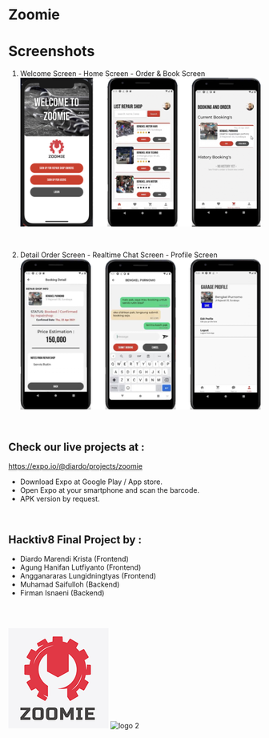# Zoomie

# Screenshots
1. Welcome Screen - Home Screen - Order & Book Screen
![screenshoot 1](/assets/screenshoots/screenshoot1.jpg)
<br/>

2. Detail Order Screen - Realtime Chat Screen - Profile Screen
![screenshoot 2](/assets/screenshoots/screenshoot2.jpg)

<br />

## Check our live projects at :
https://expo.io/@diardo/projects/zoomie

- Download Expo at Google Play / App store.
- Open Expo at your smartphone and scan the barcode.
- APK version by request.

<br />

## Hacktiv8 Final Project by :
- Diardo Marendi Krista (Frontend)
- Agung Hanifan Lutfiyanto (Frontend)
- Angganararas Lungidningtyas (Frontend)
- Muhamad Saifulloh (Backend)
- Firman Isnaeni (Backend)

<br />
<br />


![logo 1](/assets/icon.png)
![logo 2](https://media-exp1.licdn.com/dms/image/C4E0BAQF8H0ymLxDgeA/company-logo_200_200/0/1601967650318?e=2159024400&v=beta&t=0JdmXAA74tPNMgH-fQwsgIQz2YVeMgBhXxlHT2U2wH8)